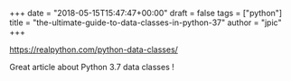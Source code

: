+++
date = "2018-05-15T15:47:47+00:00"
draft = false
tags = ["python"]
title = "the-ultimate-guide-to-data-classes-in-python-37"
author = "jpic"
+++

https://realpython.com/python-data-classes/

Great article about Python 3.7 data classes !

